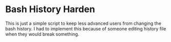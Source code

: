 # Bash History Harden

This is just a simple script to keep less advanced users from changing the bash history. I had to implement this because of someone editing history file when they would break something. 
